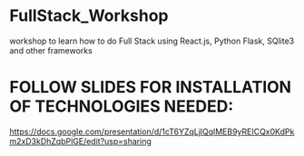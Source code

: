 # FullStack_Workshop
workshop to learn how to do Full Stack using React.js, Python Flask, SQlite3 and other frameworks

# FOLLOW SLIDES FOR INSTALLATION OF TECHNOLOGIES NEEDED:
https://docs.google.com/presentation/d/1cT6YZqLjlQqlMEB9yREICQx0KdPkm2xD3kDhZqbPlGE/edit?usp=sharing

